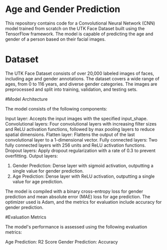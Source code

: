 # Age and Gender Prediction

This repository contains code for a Convolutional Neural Network (CNN) model trained from scratch on the UTK Face Dataset built using the TensorFlow framework. The model is capable of predicting the age and gender of a person based on their facial images.

# Dataset
The UTK Face Dataset consists of over 20,000 labeled images of faces, including age and gender annotations. The dataset covers a wide range of ages, from 0 to 116 years, and diverse gender categories. The images are preprocessed and split into training, validation, and testing sets.

#Model Architecture

The model consists of the following components:

Input layer: Accepts the input images with the specified input_shape.
Convolutional layers: Four convolutional layers with increasing filter sizes and ReLU activation functions, followed by max pooling layers to reduce spatial dimensions.
Flatten layer: Flattens the output of the last convolutional layer to a 1-dimensional vector.
Fully connected layers: Two fully connected layers with 256 units and ReLU activation functions.
Dropout layers: Apply dropout regularization with a rate of 0.3 to prevent overfitting.
Output layers:
1. Gender Prediction: Dense layer with sigmoid activation, outputting a single value for gender prediction.
2. Age Prediction: Dense layer with ReLU activation, outputting a single value for age prediction.

The model is compiled with a binary cross-entropy loss for gender prediction and mean absolute error (MAE) loss for age prediction. The optimizer used is Adam, and the metrics for evaluation include accuracy for gender prediction.


#Evaluation Metrics

The model's performance is assessed using the following evaluation metrics:

Age Prediction: R2 Score
Gender Prediction: Accuracy

